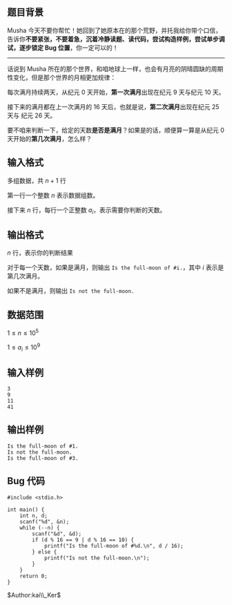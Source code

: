 ## 题目背景

Musha 今天不要你帮忙！她回到了她原本在的那个荒野，并托我给你带个口信，告诉你**不要紧张，不要着急，沉着冷静读题、读代码，尝试构造样例，尝试单步调试，逐步锁定 Bug 位置**，你一定可以的！

---
 
话说到 Musha 所在的那个世界，和咱地球上一样，也会有月亮的阴晴圆缺的周期性变化，但是那个世界的月相更加规律：

每次满月持续两天，从纪元 0 天开始，**第一次满月**出现在纪元 9 天与纪元 10 天。

接下来的满月都在上一次满月的 16 天后，也就是说，**第二次满月**出现在纪元 25 天与 纪元 26 天。

要不咱来判断一下，给定的天数**是否是满月**？如果是的话，顺便算一算是从纪元 0 天开始的**第几次满月**，怎么样？

## 输入格式

多组数据，共 $n+1$ 行

第一行一个整数 $n$ 表示数据组数。

接下来 $n$ 行，每行一个正整数 $a_i$，表示需要你判断的天数。

## 输出格式

$n$ 行，表示你的判断结果

对于每一个天数，如果是满月，则输出 `Is the full-moon of #i.`，其中 $i$ 表示是第几次满月。

如果不是满月，则输出 `Is not the full-moon.`

## 数据范围

$1 \leqslant n \leqslant 10^5$

$1 \leqslant a_i \leqslant 10^9$

## 输入样例

    3
    9
    11
    41

## 输出样例

    Is the full-moon of #1.
    Is not the full-moon.
    Is the full-moon of #3.

## Bug 代码

    #include <stdio.h>

    int main() {
        int n, d;
        scanf("%d", &n);
        while (--n) {
            scanf("&d", &d);
            if (d % 16 == 9 | d % 16 == 10) {
                printf("Is the full-moon of #%d.\n", d / 16);
            } else {
                printf("Is not the full-moon.\n");
            }
        }
        return 0;
    }

$Author:kai\\_Ker$
